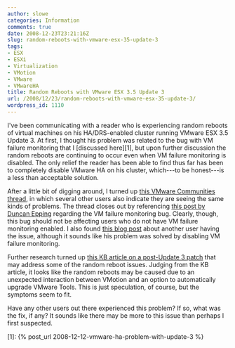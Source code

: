 ```yaml
---
author: slowe
categories: Information
comments: true
date: 2008-12-23T23:21:16Z
slug: random-reboots-with-vmware-esx-35-update-3
tags:
- ESX
- ESXi
- Virtualization
- VMotion
- VMware
- VMwareHA
title: Random Reboots with VMware ESX 3.5 Update 3
url: /2008/12/23/random-reboots-with-vmware-esx-35-update-3/
wordpress_id: 1110
---
```


I've been communicating with a reader who is experiencing random reboots of virtual machines on his HA/DRS-enabled cluster running VMware ESX 3.5 Update 3. At first, I thought his problem was related to the bug with VM failure monitoring that I [discussed here][1], but upon further discussion the random reboots are continuing to occur even when VM failure monitoring is disabled. The only relief the reader has been able to find thus far has been to completely disable VMware HA on his cluster, which---to be honest---is a less than acceptable solution.

After a little bit of digging around, I turned up [this VMware Communities thread](http://communities.vmware.com/thread/178417), in which several other users also indicate they are seeing the same kinds of problems. The thread closes out by referencing [this post by Duncan Epping](http://www.yellow-bricks.com/2008/12/12/vms-may-unexpectedly-reboot-when-using-vmware-ha-with-virtual-machine-monitoring/) regarding the VM failure monitoring bug. Clearly, though, this bug should not be affecting users who do not have VM failure monitoring enabled. I also found [this blog post](http://www.ivobeerens.nl/?p=180) about another user having the issue, although it sounds like his problem was solved by disabling VM failure monitoring.

Further research turned up [this KB article on a post-Update 3 patch](http://kb.vmware.com/selfservice/microsites/search.do?language=en_US&cmd=displayKC&externalId=1007501) that may address some of the random reboot issues. Judging from the KB article, it looks like the random reboots may be caused due to an unexpected interaction between VMotion and an option to automatically upgrade VMware Tools. This is just speculation, of course, but the symptoms seem to fit.

Have any other users out there experienced this problem? If so, what was the fix, if any? It sounds like there may be more to this issue than perhaps I first suspected.

[1]: {% post_url 2008-12-12-vmware-ha-problem-with-update-3 %}
